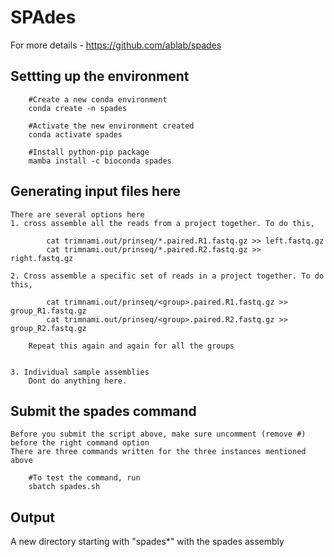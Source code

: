 # SPAdes

For more details - https://github.com/ablab/spades

## Settting up the environment 

        #Create a new conda environment
        conda create -n spades 

        #Activate the new environment created
        conda activate spades

        #Install python-pip package
        mamba install -c bioconda spades

## Generating input files here
    There are several options here 
    1. cross assemble all the reads from a project together. To do this, 

            cat trimnami.out/prinseq/*.paired.R1.fastq.gz >> left.fastq.gz
            cat trimnami.out/prinseq/*.paired.R2.fastq.gz >> right.fastq.gz

    2. Cross assemble a specific set of reads in a project together. To do this, 

            cat trimnami.out/prinseq/<group>.paired.R1.fastq.gz >> group_R1.fastq.gz
            cat trimnami.out/prinseq/<group>.paired.R2.fastq.gz >> group_R2.fastq.gz

        Repeat this again and again for all the groups


    3. Individual sample assemblies 
        Dont do anything here. 


## Submit the spades command 

    Before you submit the script above, make sure uncomment (remove #) before the right command option
    There are three commands written for the three instances mentioned above

        #To test the command, run 
        sbatch spades.sh

## Output 
A new directory starting with "spades*" with the spades assembly 
